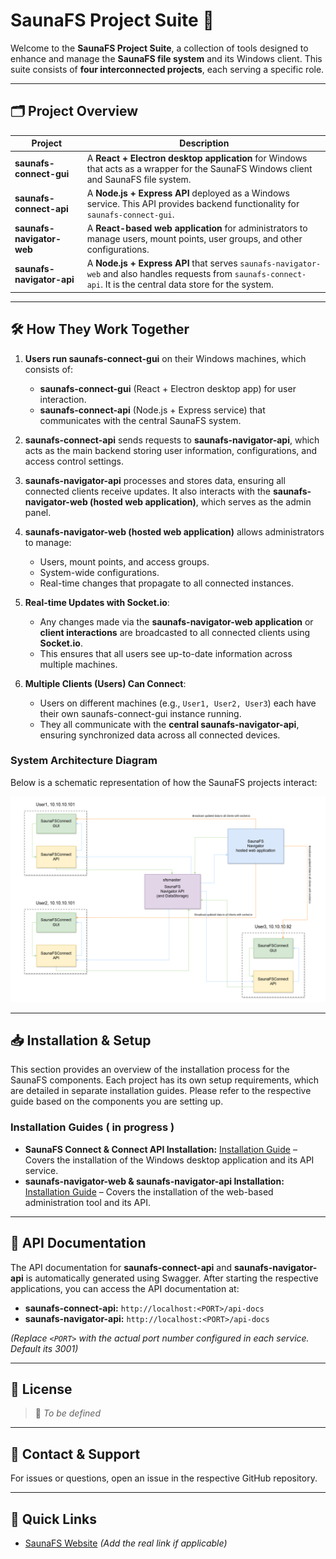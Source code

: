 # **SaunaFS Project Suite** 🚀

Welcome to the **SaunaFS Project Suite**, a collection of tools designed to enhance and manage the **SaunaFS file system** and its Windows client. This suite consists of **four interconnected projects**, each serving a specific role.

---

## **🗂 Project Overview**  

| Project | Description |
|---------|------------|
| **saunafs-connect-gui** | A **React + Electron desktop application** for Windows that acts as a wrapper for the SaunaFS Windows client and SaunaFS file system. |
| **saunafs-connect-api** | A **Node.js + Express API** deployed as a Windows service. This API provides backend functionality for `saunafs-connect-gui`. |
| **saunafs-navigator-web** | A **React-based web application** for administrators to manage users, mount points, user groups, and other configurations. |
| **saunafs-navigator-api** | A **Node.js + Express API** that serves `saunafs-navigator-web` and also handles requests from `saunafs-connect-api`. It is the central data store for the system. |

---

## **🛠 How They Work Together**  

1. **Users run saunafs-connect-gui** on their Windows machines, which consists of:
   - **saunafs-connect-gui** (React + Electron desktop app) for user interaction.
   - **saunafs-connect-api** (Node.js + Express service) that communicates with the central SaunaFS system.

2. **saunafs-connect-api** sends requests to **saunafs-navigator-api**, which acts as the main backend storing user information, configurations, and access control settings.

3. **saunafs-navigator-api** processes and stores data, ensuring all connected clients receive updates. It also interacts with the **saunafs-navigator-web (hosted web application)**, which serves as the admin panel.

4. **saunafs-navigator-web (hosted web application)** allows administrators to manage:
   - Users, mount points, and access groups.
   - System-wide configurations.
   - Real-time changes that propagate to all connected instances.

5. **Real-time Updates with Socket.io**:
   - Any changes made via the **saunafs-navigator-web application** or **client interactions** are broadcasted to all connected clients using **Socket.io**.
   - This ensures that all users see up-to-date information across multiple machines.

6. **Multiple Clients (Users) Can Connect**:
   - Users on different machines (e.g., `User1, User2, User3`) each have their own saunafs-connect-gui instance running.
   - They all communicate with the **central saunafs-navigator-api**, ensuring synchronized data across all connected devices.

### **System Architecture Diagram**
Below is a schematic representation of how the SaunaFS projects interact:

![SaunaFS Architecture](assets/images/saunafs-suite-architecture.png)

---

## **📥 Installation & Setup**  
This section provides an overview of the installation process for the SaunaFS components. Each project has its own setup requirements, which are detailed in separate installation guides. Please refer to the respective guide based on the components you are setting up.

### **Installation Guides** ( in progress )
- **SaunaFS Connect & Connect API Installation:** [Installation Guide](./SUANAFS-CONNECT-SETUP.md) – Covers the installation of the Windows desktop application and its API service.
- **saunafs-navigator-web & saunafs-navigator-api Installation:** [Installation Guide](./SUANAFS-NAVIGATOR-SETUP.md) – Covers the installation of the web-based administration tool and its API.  

---

## **📡 API Documentation**  

The API documentation for **saunafs-connect-api** and **saunafs-navigator-api** is automatically generated using Swagger. After starting the respective applications, you can access the API documentation at:

- **saunafs-connect-api:** `http://localhost:<PORT>/api-docs`
- **saunafs-navigator-api:** `http://localhost:<PORT>/api-docs`

*(Replace `<PORT>` with the actual port number configured in each service. Default its 3001)*

---

## **📄 License**  

> 📝 *To be defined*

---

## **📧 Contact & Support**  

For issues or questions, open an issue in the respective GitHub repository.  

---

## **🔗 Quick Links**  
- [SaunaFS Website](#) *(Add the real link if applicable)*  

